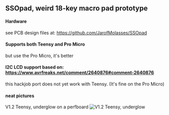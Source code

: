## SSOpad, weird 18-key macro pad prototype

#### Hardware
see PCB design files at: https://github.com/JarofMolasses/SSOpad

#### Supports both Teensy and Pro Micro
but use the Pro Micro, it's better


#### I2C LCD support based on: https://www.avrfreaks.net/comment/2640876#comment-2640876 
this hackjob port does not yet work with Teensy. (It's fine on the Pro Micro)


#### neat pictures
V1.2 Teensy, underglow on a perfboard
![V1.2 Teensy, underglow](https://user-images.githubusercontent.com/33560291/85184022-05ea1000-b243-11ea-93e6-429593b7d0d9.jpg)



